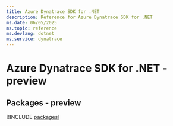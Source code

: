 ```yaml
---
title: Azure Dynatrace SDK for .NET
description: Reference for Azure Dynatrace SDK for .NET
ms.date: 06/05/2025
ms.topic: reference
ms.devlang: dotnet
ms.service: dynatrace
---
```

# Azure Dynatrace SDK for .NET - preview
## Packages - preview
[!INCLUDE [packages](dynatrace-index.md)]